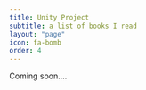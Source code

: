 ```yaml
---
title: Unity Project
subtitle: a list of books I read
layout: "page"
icon: fa-bomb
order: 4
---
```


Coming soon....